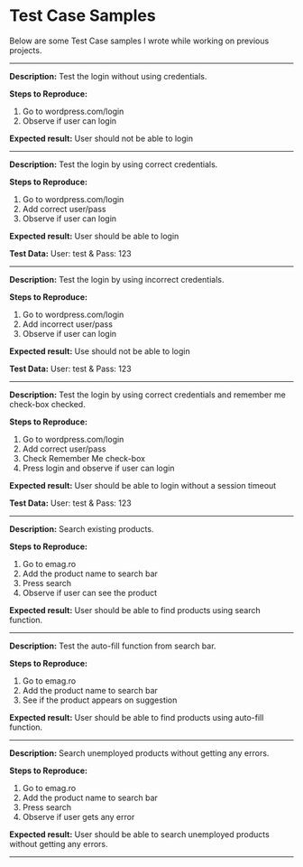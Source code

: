 # Test Case Samples

Below are some Test Case samples I wrote while working on previous projects.

---------------

**Description:**
Test the login without using credentials.

**Steps to Reproduce:**
1. Go to wordpress.com/login
2. Observe if user can login

**Expected result:**
User should not be able to login


---------------

**Description:**
Test the login by using correct credentials.

**Steps to Reproduce:**
1. Go to wordpress.com/login
2. Add correct user/pass
3. Observe if user can login

**Expected result:**
User should be able to login

**Test Data:**
User: test  &  Pass: 123


---------------

**Description:**
Test the login by using incorrect credentials.

**Steps to Reproduce:**
1. Go to wordpress.com/login
2. Add incorrect user/pass
3. Observe if user can login

**Expected result:**
Use should not be able to login

**Test Data:**
User: test  &  Pass: 123


---------------

**Description:**
Test the login by using correct credentials and remember me check-box checked.

**Steps to Reproduce:**
1. Go to wordpress.com/login
2. Add correct user/pass
3. Check Remember Me check-box
4. Press login and observe if user can login

**Expected result:**
User should be able to login without a session timeout

**Test Data:**
User: test  &  Pass: 123


---------------

**Description:**
Search existing products.

**Steps to Reproduce:**
1. Go to emag.ro
2. Add the product name to search bar
3. Press search
4. Observe if user can see the product

**Expected result:**
User should be able to find products using search function.



---------------

**Description:**
Test the auto-fill function from search bar.

**Steps to Reproduce:**
1. Go to emag.ro
2. Add the product name to search bar
3. See if the product appears on suggestion

**Expected result:**
User should be able to find products using auto-fill function.


---------------

**Description:**
Search unemployed products without getting any errors.

**Steps to Reproduce:**
1. Go to emag.ro
2. Add the product name to search bar
3. Press search
4. Observe if user gets any error

**Expected result:**
User should be able to search unemployed products without getting any errors.



---------------

